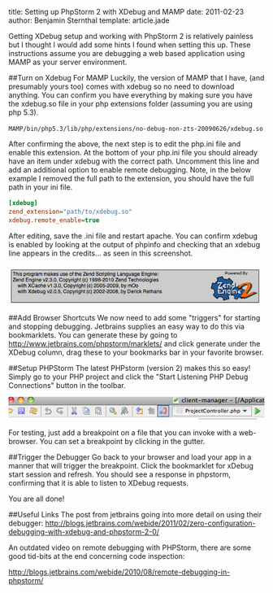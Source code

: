 title: Setting up PhpStorm 2 with XDebug and MAMP
date: 2011-02-23
author: Benjamin Sternthal
template: article.jade

Getting XDebug setup and working with PhpStorm 2 is relatively painless but I thought I would add some hints I found when setting this up. These instructions assume you are debugging a web based application using MAMP as your server environment.

<span class="more"></span>

##Turn on Xdebug For MAMP
Luckily, the version of MAMP that I have, (and presumably yours too) comes with xdebug so no need to download anything. You can confirm you have everything by making sure you have the xdebug.so file in your php extensions folder (assuming you are using php 5.3).


`MAMP/bin/php5.3/lib/php/extensions/no-debug-non-zts-20090626/xdebug.so`

After confirming the above, the next step is to edit the php.ini file and enable this extension. At the bottom of your php.ini file you should already have an item under xdebug with the correct path. Uncomment this line and add an additional option to enable remote debugging. Note, in the below example I removed the full path to the extension, you should have the full path in your ini file.

```ini
[xdebug]
zend_extension="path/to/xdebug.so"
xdebug.remote_enable=true
```

After editing, save the .ini file and restart apache. You can confirm xdebug is enabled by looking at the output of phpinfo and checking that an xdebug line appears in the credits... as seen in this screenshot.

![image](phpinfo.png)


##Add Browser Shortcuts
We now need to add some "triggers" for starting and stopping debugging. Jetbrains supplies an easy way to do this via bookmarklets. You can generate these by going to <a href="http://www.jetbrains.com/phpstorm/marklets/">http://www.jetbrains.com/phpstorm/marklets/</a> and click generate under the XDebug column, drag these to your bookmarks bar in your favorite browser.

##Setup PHPStorm
The latest PHPstorm (version 2) makes this so easy! Simply go to your PHP project and click the "Start Listening PHP Debug Connections" button in the toolbar.

![image](listen-debug.png)

For testing, just add a breakpoint on a file that you can invoke with a web-browser. You can set a breakpoint by clicking in the gutter.

##Trigger the Debugger
Go back to your browser and load your app in a manner that will trigger the breakpoint. Click the bookmarklet for xDebug start session and refresh. You should see a response in phpstorm, confirming that it is able to listen to XDebug requests.

You are all done!

##Useful Links
The post from jetbrains going into more detail on using their debugger:
<a href="http://blogs.jetbrains.com/webide/2011/02/zero-configuration-debugging-with-xdebug-and-phpstorm-2-0/">http://blogs.jetbrains.com/webide/2011/02/zero-configuration-debugging-with-xdebug-and-phpstorm-2-0/</a>

An outdated video on remote debugging with PHPStorm, there are some good tid-bits at the end concerning code inspection:

<a href="http://blogs.jetbrains.com/webide/2010/08/remote-debugging-in-phpstorm/">http://blogs.jetbrains.com/webide/2010/08/remote-debugging-in-phpstorm/</a>


